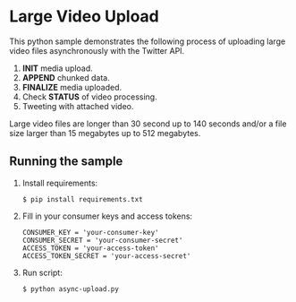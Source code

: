 # Large Video Upload

This python sample demonstrates the following process of uploading large video files asynchronously with the Twitter API. 

1. **INIT** media upload.
2. **APPEND** chunked data.
3. **FINALIZE** media uploaded.
4. Check **STATUS** of video processing.
5. Tweeting with attached video.

Large video files are longer than 30 second up to 140 seconds and/or a file size larger than 15 megabytes up to 512 megabytes.



## Running the sample

1. Install requirements:

	```
	$ pip install requirements.txt
	```

2. Fill in your consumer keys and access tokens:

	```
	CONSUMER_KEY = 'your-consumer-key'
	CONSUMER_SECRET = 'your-consumer-secret'
	ACCESS_TOKEN = 'your-access-token'
	ACCESS_TOKEN_SECRET = 'your-access-secret'
	```

3. Run script:

	```
	$ python async-upload.py
	```
